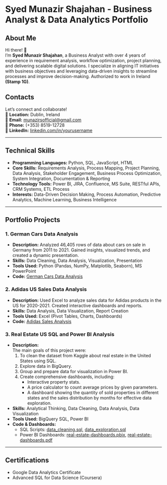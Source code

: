 # Syed Munazir Shajahan - Business Analyst & Data Analytics Portfolio  

## About Me  
Hi there! 👋  
I’m **Syed Munazir Shajahan**, a Business Analyst with over 4 years of experience in requirement analysis, workflow optimization, project planning, and delivering scalable digital solutions. I specialize in aligning IT initiatives with business objectives and leveraging data-driven insights to streamline processes and improve decision-making. Authorized to work in Ireland **(Stamp 1G)**.  

## Contacts  
Let’s connect and collaborate!  
📍 **Location:** Dublin, Ireland  
📧 **Email:** [munazirsofficial@gmail.com](mailto:munazirsofficial@gmail.com)  
📱 **Phone:** (+353) 8519-12728  
🔗 **LinkedIn:** [linkedin.com/in/yourusername](https://linkedin.com/in/yourusername)  

---

## Technical Skills  
- **Programming Languages:** Python, SQL, JavaScript, HTML  
- **Core Skills:** Requirements Analysis, Process Mapping, Project Planning, Data Analysis, Stakeholder Engagement, Business Process Optimization, System Integration, Documentation & Reporting  
- **Technology Tools:** Power BI, JIRA, Confluence, MS Suite, RESTful APIs, CRM Systems, ETL Process  
- **Interests:** Data-Driven Decision Making, Process Automation, Predictive Analytics, Machine Learning, Business Intelligence  

---

## Portfolio Projects  

### 1. **German Cars Data Analysis**  
- **Description:** Analyzed 46,405 rows of data about cars on sale in Germany from 2011 to 2021. Gained insights, visualized trends, and created a dynamic presentation.  
- **Skills:** Data Cleaning, Data Analysis, Visualization, Presentation  
- **Tools Used:** Python (Pandas, NumPy, Matplotlib, Seaborn), MS PowerPoint  
- **Code:** [German Cars Data Analysis](https://github.com/yourusername/german-cars-analysis)  

### 2. **Adidas US Sales Data Analysis**  
- **Description:** Used Excel to analyze sales data for Adidas products in the US for 2020-2021. Created interactive dashboards and reports.  
- **Skills:** Data Analysis, Data Visualization, Report Creation  
- **Tools Used:** Excel (Pivot Tables, Charts, Dashboards)  
- **Code:** [Adidas Sales Analysis](https://github.com/yourusername/adidas-sales-analysis)  

### 3. **Real Estate US SQL and Power BI Analysis**  
- **Description:**  
  The main goals of this project were:  
  1. To clean the dataset from Kaggle about real estate in the United States using SQL.  
  2. Explore data in BigQuery.  
  3. Group and prepare data for visualization in Power BI.  
  4. Create comprehensive dashboards, including:  
     - Interactive property stats.  
     - A price calculator to count average prices by given parameters.  
     - A dashboard showing the quantity of sold properties in different states and the sales distribution by months for effective data exploration.  
- **Skills:** Analytical Thinking, Data Cleaning, Data Analysis, Data Visualization  
- **Tools Used:** BigQuery SQL, Power BI  
- **Code & Dashboards:**  
  - SQL Scripts: [data_cleaning.sql](https://github.com/yourusername/real-estate-sql-analysis/data_cleaning.sql), [data_exploration.sql](https://github.com/yourusername/real-estate-sql-analysis/data_exploration.sql)  
  - Power BI Dashboards: [real-estate-dashboards.pbix](https://github.com/yourusername/real-estate-sql-analysis/real-estate-dashboards.pbix), [real-estate-dashboards.pdf](https://github.com/yourusername/real-estate-sql-analysis/real-estate-dashboards.pdf)  
---

## Certifications  
- Google Data Analytics Certificate  
- Advanced SQL for Data Science (Coursera)  


